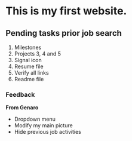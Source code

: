 # This is my first website.

## Pending tasks prior job search

1. Milestones
2. Projects 3, 4 and 5
3. Signal icon
4. Resume file
5. Verify all links
6. Readme file

### Feedback

**From Genaro**
- Dropdown menu
- Modify my main picture
- Hide previous job activities